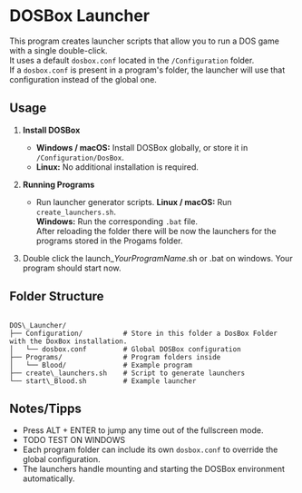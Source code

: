 # DOSBox Launcher

This program creates launcher scripts that allow you to run a DOS game with a single double-click.  
It uses a default `dosbox.conf` located in the `/Configuration` folder.  
If a `dosbox.conf` is present in a program's folder, the launcher will use that configuration instead of the global one.

## Usage

1. **Install DOSBox**  
   - **Windows / macOS:** Install DOSBox globally, or store it in `/Configuration/DosBox`.  
   - **Linux:** No additional installation is required.  

2. **Running Programs**  
   - Run launcher generator scripts.
     **Linux / macOS:** Run `create_launchers.sh`.  
     **Windows:** Run the corresponding `.bat` file.  
     After reloading the folder there will be now the launchers for the programs stored in the Progams folder.  

3. Double click the launch_*YourProgramName*.sh or .bat on windows.
   Your program should start now.


## Folder Structure

```

DOS\_Launcher/
├── Configuration/          # Store in this folder a DosBox Folder with the DoxBox installation.
│   └── dosbox.conf         # Global DOSBox configuration
├── Programs/               # Program folders inside
│   └── Blood/              # Example program
├── create\_launchers.sh    # Script to generate launchers
└── start\_Blood.sh         # Example launcher

```

## Notes/Tipps

- Press ALT + ENTER to jump any time out of the fullscreen mode.
- TODO TEST ON WINDOWS
- Each program folder can include its own `dosbox.conf` to override the global configuration.  
- The launchers handle mounting and starting the DOSBox environment automatically.
```
